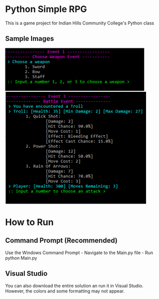 # Python Simple RPG
This is a game project for Indian Hills Community College's Python class

## Sample Images
![Sample 1](https://github.com/tranqnhan/PythonSimpleRPG/blob/master/Images/Sample1.PNG)  
![Sample 2](https://github.com/tranqnhan/PythonSimpleRPG/blob/master/Images/Sample2.PNG)
# How to Run
## Command Prompt (Recommended)
Use the Windows Command Prompt - Navigate to the Main.py file - Run python Main.py
## Visual Studio
You can also download the entire solution an run it in Visual Studio. However, the colors and some formatting may not appear.
